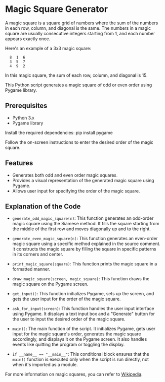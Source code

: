 # Magic Square Generator

A magic square is a square grid of numbers where the sum of the numbers in each row, column, and diagonal is the same. The numbers in a magic square are usually consecutive integers starting from 1, and each number appears exactly once.

Here's an example of a 3x3 magic square:
```
  8  1  6
  3  5  7
  4  9  2
```
In this magic square, the sum of each row, column, and diagonal is 15.


This Python script generates a magic square of odd or even order using Pygame library.

## Prerequisites

- Python 3.x
- Pygame library
  
Install the required dependencies:
pip install pygame

Follow the on-screen instructions to enter the desired order of the magic square.

## Features

- Generates both odd and even order magic squares.
- Provides a visual representation of the generated magic square using Pygame.
- Allows user input for specifying the order of the magic square.

## Explanation of the Code

- `generate_odd_magic_square(n)`: This function generates an odd-order magic square using the Siamese method. It fills the square starting from the middle of the first row and moves diagonally up and to the right.

- `generate_even_magic_square(n)`: This function generates an even-order magic square using a specific method explained in the source comment. It constructs the magic square by filling the square in specific patterns in its corners and center.

- `print_magic_square(square)`: This function prints the magic square in a formatted manner.

- `draw_magic_square(screen, magic_square)`: This function draws the magic square on the Pygame screen.

- `get_input()`: This function initializes Pygame, sets up the screen, and gets the user input for the order of the magic square.

- `ask_for_input(screen)`: This function handles the user input interface using Pygame. It displays a text input box and a "Generate" button for the user to input the desired order of the magic square.

- `main()`: The main function of the script. It initializes Pygame, gets user input for the magic square's order, generates the magic square accordingly, and displays it on the Pygame screen. It also handles events like quitting the program or toggling the display.

- `if __name__ == "__main__"`: This conditional block ensures that the `main()` function is executed only when the script is run directly, not when it's imported as a module.

For more information on magic squares, you can refer to [Wikipedia](https://en.wikipedia.org/wiki/Magic_square).
